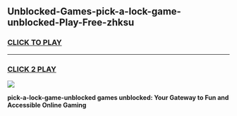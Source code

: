 
## Unblocked-Games-pick-a-lock-game-unblocked-Play-Free-zhksu
<h3>
<a href="https://premium76.site?title=pick-a-lock-game-unblocked&ref=23A">CLICK TO PLAY</a></h3>
<hr>

<h3>
<a href="https://premium76.site?title=pick-a-lock-game-unblocked&ref=23A">CLICK 2 PLAY</a>
  
</h3>

<a href="https://premium76.site?title=pick-a-lock-game-unblocked&ref=23A"><img src="https://clearcache.store/games.png"></a>


**pick-a-lock-game-unblocked games unblocked: Your Gateway to Fun and Accessible Online Gaming**
